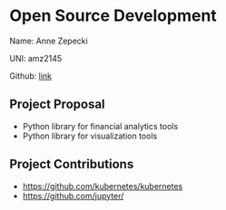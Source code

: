 # Open Source Development

Name: Anne Zepecki

UNI: amz2145

Github: [link](https://github.com/azepecki)


## Project Proposal
- Python library for financial analytics tools 
- Python library for visualization tools

## Project Contributions
- https://github.com/kubernetes/kubernetes
- https://github.com/jupyter/
